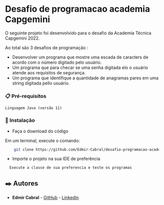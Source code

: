 <h1> Desafio de programacao academia Capgemini </h1>
O seguinte projeto foi desenvolvido para o desafio da Academia Técnica Capgemini 2022.

Ao total são 3 desafios de programação :
* Desenvolver um programa que mostre uma escada de caracters de acordo com o número digitado pelo usuário.
* Um programa que para checar se uma senha digitada elo o usuário atende aos requisitos de segurança.
* Um programa que identifique a quantidade de anagramas pares em uma string digitada pello usuário.

### 📋 Pré-requisitos



```
Linguagem Java (versão 11)
```

### 🔧 Instalação

- Faça o download do código

 Em um terminal, execute o comando:
```bash
    git clone https://github.com/Edmir-Cabral/desafio-programacao-academia-capgemini.git
```

- Importe o projeto na sua IDE de preferência

```
  Execute a classe de sua preferencia e teste os programas
```

## ✒️ Autores

* **Edmir Cabral** - [GitHub](https://github.com/Edmir-Cabral) - [Linkedin](https://www.linkedin.com/in/edmir-de-souza-9019841b8/)
